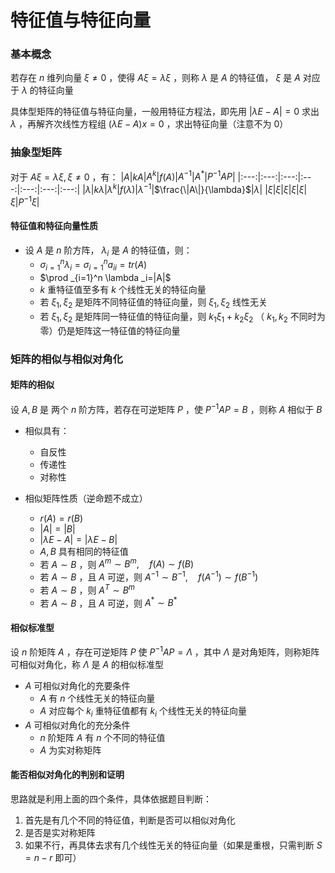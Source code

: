 # 特征值与特征向量

### 基本概念
若存在 $n$ 维列向量 $\xi \ne 0$ ，使得 $A\xi = \lambda \xi$ ，则称 $\lambda$ 是 $A$ 的特征值， $\xi$ 是 $A$ 对应于 $\lambda$ 的特征向量

具体型矩阵的特征值与特征向量，一般用特征方程法，即先用 $|\lambda E-A|=0$ 求出 $\lambda$ ，再解齐次线性方程组 $(\lambda E-A)x=0$ ，求出特征向量（注意不为 0）

### 抽象型矩阵
对于 $A\xi =\lambda \xi,\xi \ne 0$ ，有：
|$A$|$kA$|$A^k$|$f(A)$|$A^{-1}$|$A^*$|$P^{-1}AP$|
|:---:|:---:|:---:|:---:|:---:|:---:|:---:|
|$\lambda$|$k\lambda$|$\lambda ^k$|$f(\lambda )$|$\lambda ^{-1}$|$\frac{\|A\|}{\lambda}$|$\lambda$|
|$\xi$|$\xi$|$\xi$|$\xi$|$\xi$|$\xi$|$P^{-1}\xi$|


#### 特征值和特征向量性质
- 设 $A$ 是 $n$ 阶方阵， $\lambda _i$ 是 $A$ 的特征值，则：
  - $\sigma _{i=1}^n \lambda _i=\sigma _{i=1}^na_{ii}=tr(A)$
  - $\prod _{i=1}^n \lambda _i=|A|$
  - $k$ 重特征值至多有 $k$ 个线性无关的特征向量
  - 若 $\xi _1,\xi _2$ 是矩阵不同特征值的特征向量，则 $\xi _1,\xi _2$ 线性无关
  - 若 $\xi _1,\xi _2$ 是矩阵同一特征值的特征向量，则 $k_1\xi _1+k_2\xi _2$ （ $k_1,k_2$ 不同时为零）仍是矩阵这一特征值的特征向量



### 矩阵的相似与相似对角化

#### 矩阵的相似
设 $A,B$ 是 两个 $n$ 阶方阵，若存在可逆矩阵 $P$ ，使 $P^{-1}AP=B$ ，则称 $A$ 相似于 $B$

- 相似具有：
  - 自反性
  - 传递性
  - 对称性

- 相似矩阵性质（逆命题不成立）
  - $r(A)=r(B)$
  - $|A|=|B|$
  - $|\lambda E-A|=|\lambda E-B|$
  - $A,B$ 具有相同的特征值
  - 若 $A\sim B$ ，则 $A^m\sim B^m,\quad f(A)\sim f(B)$
  - 若 $A\sim B$ ，且 $A$ 可逆，则 $A^{-1}\sim B^{-1},\quad f(A^{-1})\sim f(B^{-1})$
  - 若 $A\sim B$ ，则 $A^T\sim B^m$
  - 若 $A\sim B$ ，且 $A$ 可逆，则 $A^*\sim B^*$


#### 相似标准型
设 $n$ 阶矩阵 $A$ ，存在可逆矩阵 $P$ 使 $P^{-1}AP=\Lambda$ ，其中 $\Lambda$ 是对角矩阵，则称矩阵可相似对角化，称 $\Lambda$ 是 $A$ 的相似标准型

- $A$ 可相似对角化的充要条件
  - $A$ 有 $n$ 个线性无关的特征向量
  - $A$ 对应每个 $k_i$ 重特征值都有 $k_i$ 个线性无关的特征向量
- $A$ 可相似对角化的充分条件
  - $n$ 阶矩阵 $A$ 有 $n$ 个不同的特征值
  - $A$ 为实对称矩阵


#### 能否相似对角化的判别和证明
思路就是利用上面的四个条件，具体依据题目判断：
1. 首先是有几个不同的特征值，判断是否可以相似对角化
2. 是否是实对称矩阵
3. 如果不行，再具体去求有几个线性无关的特征向量（如果是重根，只需判断 $S=n-r$ 即可）


